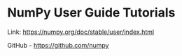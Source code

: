 # NumPy User Guide Tutorials

Link: https://numpy.org/doc/stable/user/index.html

GitHub - https://github.com/numpy

